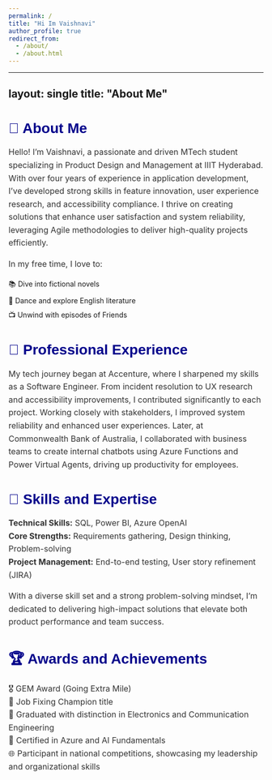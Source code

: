 ```yaml
---
permalink: /
title: "Hi Im Vaishnavi"
author_profile: true
redirect_from: 
  - /about/
  - /about.html
---
```

---
layout: single
title: "About Me"
---

<style>
  /* Add your custom CSS here */
  h1 {
    color: darkblue;
    font-family: Arial, sans-serif;
  }
  p {
    color: #333333;
    font-size: 16px;
    line-height: 1.6;
  }
  ul {
    list-style-type: none; /* Removes bullets */
    padding: 0; /* Removes padding */
  }
  li {
    margin-bottom: 10px; /* Adds space between list items */
  }
  .section-title {
    font-size: 1.5em; /* Increases font size for section titles */
    margin-top: 20px; /* Adds space above section titles */
  }
</style>

# 🌟 About Me

Hello! I’m Vaishnavi, a passionate and driven MTech student specializing in Product Design and Management at IIIT Hyderabad. With over four years of experience in application development, I’ve developed strong skills in feature innovation, user experience research, and accessibility compliance. I thrive on creating solutions that enhance user satisfaction and system reliability, leveraging Agile methodologies to deliver high-quality projects efficiently.

In my free time, I love to:
<ul>
  <li>📚 Dive into fictional novels</li>
  <li>💃 Dance and explore English literature</li>
  <li>📺 Unwind with episodes of Friends</li>
</ul>

# 💼 Professional Experience

My tech journey began at Accenture, where I sharpened my skills as a Software Engineer. From incident resolution to UX research and accessibility improvements, I contributed significantly to each project. Working closely with stakeholders, I improved system reliability and enhanced user experiences. Later, at Commonwealth Bank of Australia, I collaborated with business teams to create internal chatbots using Azure Functions and Power Virtual Agents, driving up productivity for employees.

# 🔧 Skills and Expertise

**Technical Skills:** SQL, Power BI, Azure OpenAI  
**Core Strengths:** Requirements gathering, Design thinking, Problem-solving  
**Project Management:** End-to-end testing, User story refinement (JIRA)  

With a diverse skill set and a strong problem-solving mindset, I’m dedicated to delivering high-impact solutions that elevate both product performance and team success.

# 🏆 Awards and Achievements
🎖️ GEM Award (Going Extra Mile)  
🏅 Job Fixing Champion title  
📜 Graduated with distinction in Electronics and Communication Engineering  
🥇 Certified in Azure and AI Fundamentals  
🌐 Participant in national competitions, showcasing my leadership and organizational skills
